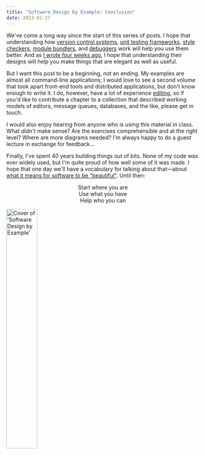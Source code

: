 ```yaml
---
title: "Software Design by Example: Conclusion"
date: 2023-01-27
---
```


We've come a long way since the start of this series of posts.
I hope that understanding how
[version control systems][sdxjs_version_control],
[unit testing frameworks][sdxjs_unit_test],
[style checkers][sdxjs_style_checker],
[module bundlers][sdxjs_module_bundler],
and [debuggers][sdxjs_debugger] work
will help you use them better.
And as [I wrote four weeks ago][sdxjs_introduction_post],
I hope that understanding their designs
will help you make things that are elegant as well as useful.

But I want this post to be a beginning, not an ending.
My examples are almost all command-line applications;
I would love to see a second volume that took apart front-end tools and distributed applications,
but don't know enough to write it.
I do,
however,
have a lot of experience [editing][bib],
so if you'd like to contribute a chapter to a collection that described
working models of editors, message queues, databases, and the like,
please get in touch.

I would also enjoy hearing from anyone who is using this material in class.
What *didn't* make sense?
Are the exercises comprehensible and at the right level?
Where are more diagrams needed?
I'm always happy to do a guest lecture in exchange for feedback…

Finally,
I've spent 40 years building things out of bits.
None of my code was ever widely used,
but I'm quite proud of how well some of it was made.
I hope that one day we'll have a vocabulary for talking about that—about
[what it means for software to be "beautiful"][bicycle].
Until then:

<div align="center">
  <p>
    Start where you are
    <br>
    Use what you have
    <br>
    Help who you can
  </p>
</div>

<a href="@root/sdxjs/"><img src="@root/sdxjs/sdxjs-cover.png" alt="Cover of 'Software Design by Example'" width="40%" class="centered"></a>

[bicycle]: @root/2017/12/17/consider-the-bicycle/
[bib]: @root/bib/
[sdxjs_introduction_post]: @root/2023/01/01/sdxjs-introduction/
[sdxjs_version_control]: @root/sdxjs/file-backup/
[sdxjs_unit_test]: @root/sdxjs/unit-test/
[sdxjs_style_checker]: @root/sdxjs/style-checker/
[sdxjs_module_bundler]: @root/sdxjs/module-bundler/
[sdxjs_debugger]: @root/sdxjs/debugger/
